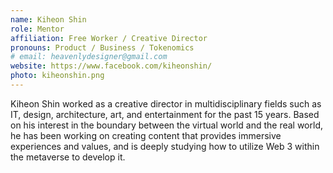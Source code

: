 ```yaml
---
name: Kiheon Shin
role: Mentor
affiliation: Free Worker / Creative Director
pronouns: Product / Business / Tokenomics
# email: heavenlydesigner@gmail.com
website: https://www.facebook.com/kiheonshin/
photo: kiheonshin.png
---
```


Kiheon Shin worked as a creative director in multidisciplinary fields such as IT, design, architecture, art, and entertainment for the past 15 years. Based on his interest in the boundary between the virtual world and the real world, he has been working on creating content that provides immersive experiences and values, and is deeply studying how to utilize Web 3 within the metaverse to develop it.
